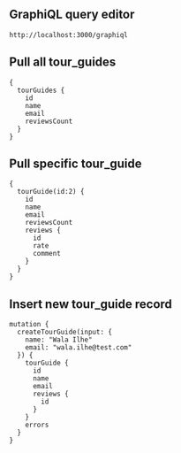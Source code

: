 ## GraphiQL query editor
```
http://localhost:3000/graphiql
```

## Pull all tour_guides
```
{
  tourGuides {
    id
    name
    email
    reviewsCount
  }
}
```

## Pull specific tour_guide
```
{
  tourGuide(id:2) {
    id
    name
    email
    reviewsCount
    reviews {
      id
      rate
      comment
    }
  }
}
```

## Insert new tour_guide record

```
mutation {
  createTourGuide(input: {
    name: "Wala Ilhe"
    email: "wala.ilhe@test.com"
  }) {
    tourGuide {
      id
      name
      email
      reviews {
        id
      }
    }
    errors
  }
}
```
